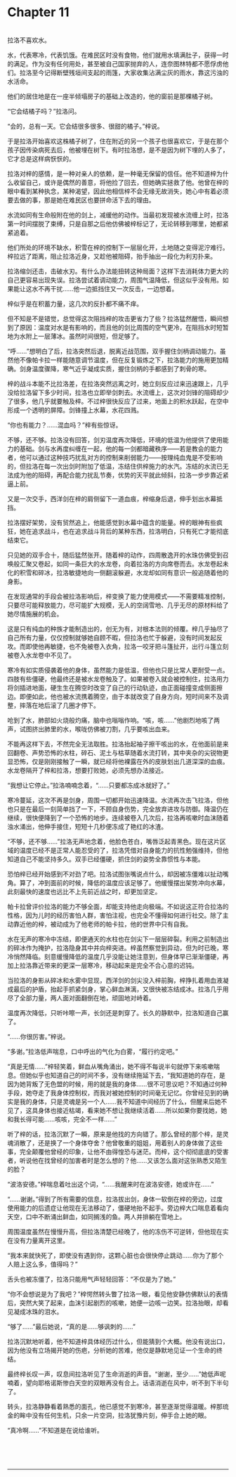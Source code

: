 # Chapter 11

<br>
拉洛不喜欢水。

水，代表寒冷，代表饥饿。在难民区时没有食物，他们就用水填满肚子，获得一时的满足。作为没有任何用处，甚至被自己国家抛弃的人，连奈图林特都不愿俘虏他们。拉洛至今记得断壁残垣间支起的雨篷，大家收集沾满尘灰的雨水，靠这污浊的水活命。

他们的居住地是在一座半倾塌房子的基础上改造的，他的窗前是那棵橘子树。

“它会结橘子吗？”拉洛问。

“会的，总有一天。它会结很多很多、很甜的橘子。”梓说。

于是拉洛开始喜欢这株橘子树了，住在附近的另一个孩子也很喜欢它，于是在那个孩子因传染病死去后，他被埋在树下。有时拉洛想，是不是因为树下埋的人多了，它才总是这样病恹恹的。

拉洛对梓的感情，是一种对亲人的依赖，是一种毫无保留的信任。他不知道梓为什么收留自己，或许是偶然的善意，将他捡了回去，但她确实拯救了他。他曾在梓的眼中看到某种执念，某种渴望，因此他相信梓不会无缘无故消失，她心中有着必须要去做的事，那是她在难民区也要拼命活下去的理由。

水流如同有生命般附在他的剑上，减缓他的动作。当最初发现被水流缠上时，拉洛第一时间摆脱了束缚，只是自那之后他仿佛被梓标记了，无论转移到哪里，她都紧紧追着。

他们所处的环境不缺水，积雪在梓的控制下一层层化开，土地随之变得泥泞难行。梓拉远了距离，阻止拉洛近身，又趁他被阻碍，抬手抽出一段化为利刃扑来。

拉洛缩剑还击，击破水刃。有什么办法能扭转这种局面？这样下去消耗体力更大的自己更容易出现失误。拉洛尝试着调动能力，周围气温降低，但这似乎没有用。如果能让这水不再干扰……他一边抵挡住又一次反击，一边想着。

梓似乎是在积蓄力量，这几次的反扑都不痛不痒。

但不知是不是错觉，总觉得这次阻挡梓的攻击更省力了些？拉洛猛然醒悟，瞬间想到了原因：温度对水是有影响的，而且他的剑比周围的空气更冷，在阻挡水时短暂地为水附上一层薄冰。虽然时间很短，但足够了。

“呼……”想明白了后，拉洛突然后退，脱离近战范围，双手握住剑柄调动能力。虽然他不像帕卡拉一样能随意调节温度，但在反复锻炼之下，拉洛能力的施用更加精确。剑身温度骤降，寒气近乎凝成实质，握住剑柄的手都感到了刺骨的寒。

梓的战斗本能不比拉洛差，在拉洛突然远离之时，她立刻反应过来迅速跟上，几乎没给拉洛留下多少时间，拉洛也立即举剑刺去。水流缠上，这次对剑锋的阻碍却少了很多，他几乎就要触及梓。不过梓很快反应了过来，地面上的积水跃起，在空中形成一个透明的屏障。剑锋撞上水幕，水花四溅。

“你也有能力？……混血吗？”梓有些惊讶。

不够，还不够。拉洛没有回答，剑刃温度再次降低，环境的低温为他提供了使用能力的基础。剑与水再度纠缠在一起，他的每一剑都暗藏秩序——若是教会的能力者，他可以通过这种技巧扰乱对方的控制来削弱能力——按理纯血鬼是不受影响的，但拉洛在每一次出剑时附加了低温，冻结住供梓施力的水汽。冻结的水流已无法成为他的阻碍，再配合能力扰乱节奏，优势的天平就此倾斜，拉洛一步步靠近紧逼上前。

又是一次交手，西洋剑在梓的肩侧留下一道血痕，梓缩身后退，伸手划出水幕抵挡。

拉洛摆好架势，没有贸然追上，他能感觉到水幕中蕴含的能量。梓的眼神有些疯狂，她在追求战斗，也在追求战斗背后的某种东西，拉洛明白，只有死亡才能彻底结束它。

只见她的双手合十，随后猛然张开。随着梓的动作，四周散逸开的水珠仿佛受到召唤般汇聚又卷起，如同一条巨大的水龙卷，向着拉洛的方向席卷而去。水龙卷起未化的积雪和碎冰，拉洛敏捷地向一侧翻滚躲避，水龙却如同有意识一般追随着他的身影。

在发现通常的手段会被拉洛影响后，梓变换了能力使用模式——不需要精准控制，只要尽可能释放能力，尽可能扩大规模，无人的空阔雪地、几乎无尽的原材料给了她尽情施展的机会。

这是只有纯血的种族才能制造出的，创无为有，对根本法则的倾覆。梓几乎抽尽了自己所有力量，仅仅控制就够她自顾不暇，但拉洛也忙于躲避，没有时间发起反攻。而即使他再敏捷，也不免被卷入衣角，拉洛一咬牙把斗篷扯开，出行斗篷立刻被卷入水龙卷中不见了。

寒冷有如实质侵袭着他的身体，虽然能力是低温，但他也只是比常人更耐受一点。四肢有些僵硬，他最终还是被水龙卷触及了。如果被卷入就会被控制住，拉洛用力将剑插进地面，硬生生在腾空时改变了自己的行动轨迹，由正面碰撞变成侧面擦边。即便如此，他也被水流携着腾空，由于本就改变了自身方向，短时间来不及调整，摔落在地后滚了几圈才停下。

呛到了水，肺部如火烧般灼痛，脑中也嗡嗡作响。“咳，咳……”他剧烈地咳了两声，试图挤出肺里的水，喉咙仿佛被刀割，几乎要咳出血来。

不能再这样下去，不然完全无法取胜。拉洛抬起袖子擦干咳出的水，在他面前是来回翻卷、声势恐怖的水柱，碎石、泥土与枯草随着水流打转，其中夹杂的尖锐物更显恐怖，仅是刚刚接触了一瞬，就已经将他裸露在外的皮肤划出几道深深的血痕。水龙卷隔开了梓和拉洛，想要打败她，必须先想办法接近。

“我想让它停止。”拉洛喃喃念着，“……只要都冻成冰就好了。”

寒冷蔓延，这次不再是剑身，周围一切都开始迅速降温。水流再次击飞拉洛，但他也只是在最后一刻简单挡了一下，不顾自身伤势，完全放弃进攻与防御。降温仍在继续，很快便降到了一个恐怖的地步。连续被卷入几次后，拉洛再咳嗽时血沫随着浊水涌出，他伸手接住，短短十几秒便冻成了艳红的冰渣。

“不够，还不够……”拉洛无声地念着，他脸色苍白，嘴唇泛起青黑色。现在这片区域的温度已经不是正常人能忍受的了，拉洛凭借对自身能力的抗性勉强维持，但他知道自己不能坚持多久。双手已经僵硬，抓住剑的姿势全靠惯性与本能。

恐怕梓已经开始感到不对劲了吧。拉洛试图张嘴说点什么，却因被冻僵难以扯动嘴角。算了，冲到面前的时候，降低的温度应该足够了。他缓慢摆出架势冲向水幕，此刻最快的速度也远比不上先前近战之时，却更加坚定。

帕卡拉曾评价拉洛的能力不够全面，却能支持他走向极端。不如说这正符合拉洛的性格，因为儿时的经历害怕人群，害怕注视，也完全不懂得如何进行社交。除了主动靠近他的梓，被动成为了他老师的帕卡拉，他的世界中只有自我。

水在无声的寒冷中冻结，即便通天的水柱也在剑尖下一层层碎裂。利用之前制造出的碎冰作为掩护，拉洛隐身其中并向梓突进。梓虽然察觉到异动，但为时已晚，寒冷悄然降临。刻意缓慢降低的温度几乎没能让她注意到，但身体早已渐渐僵硬，再加上拉洛靠近带来的更深一层寒冷，移动起来是完全不合心意的迟钝。

当拉洛的身影从碎冰和水雾中显现，西洋剑的剑尖没入梓前胸，梓挣扎着用血液凝成最后的护盾，抬起手抓紧剑身，掌心鲜血淋漓，又很快被冻结成冰。拉洛几乎用尽了全部力量，两人面对面翻倒在地，顽固地对峙着。

温度再次降低，只听咔嚓一声，长剑还是刺穿了。长久的静默中，拉洛知道自己赢了。

“……你很厉害。”梓说。

“多谢。”拉洛低声喘息，口中呼出的气化为白雾，“履行约定吧。”

“真是无情……”梓轻笑着，鲜血从嘴角涌出，她不得不每说半句就停下来咳嗽喘息。但她似乎也知道自己的时间不多，没有继续拖延下去，“我知道她的存在，是因为她背叛了无色盟的时候，用的就是我的身体……很不可思议吧？不知通过何种手段，她夺走了我身体控制权，而我对被她控制的时间毫无记忆。你曾经见到的确实是我的身体，只是灵魂是另一个人……我不知道中间经历了什么，但醒来后她不见了，这具身体也接近枯竭，看来她不想让我继续活着……所以如果你要找她，她和我长得可能……咳咳，完全不一样……”

听了梓的话，拉洛沉默了一瞬，原来是他找的方向错了。那么曾经的那个梓，是灵魂消散了，还是换了一个身体夺舍？他曾敬重的姐姐，用着别人的身体做了这些事，完全颠覆他曾经的印象，让他不由得惶恐与迷茫。而梓，这个彻彻底底的受害者，听说他在找曾经的加害者时是怎么想的？他……又该怎么面对这张熟悉又陌生的脸？

“波洛安德。”梓喘息着吐出这个词，“……我醒来时在波洛安德，她或许在……”

“……谢谢。”得到了所有需要的信息，拉洛拔出剑，身体一软倒在梓的旁边，过度使用能力的后遗症让他现在无法移动了，僵硬地抬不起手。旁边梓大口喘息着看向天空，口中不断涌出鲜血，如同搁浅的鱼。两人并排躺在雪地上。

周围温度虽然在慢慢升高，但拉洛清楚已经晚了，他的冻伤不可逆转，但他现在实在没有力量离开这里。

“我本来就快死了，即使没有遇到你，这颗心脏也会很快停止跳动……你为了那个人赔上这么多，值得吗？”

舌头也被冻僵了，拉洛只能用气声轻轻回答：“不仅是为了她。”

“你不会想说是为了我吧？”梓愕然转头瞥了拉洛一眼，看见他安静仿佛默认的表情后，突然大笑了起来，血沫引起剧烈的咳嗽，她便一边咳一边笑。拉洛抬眼，却看见凝成冰珠的泪水。

“够了……”最后她说，“真的是……够讽刺的……”

拉洛沉默地听着，他不知道梓具体经历过什么，但能猜到个大概。他没有说出口，因为他没有立场揭开她的伤疤，分析她的苦难，他仅是静默地见证一个生命的终结。

最终梓长叹一声，叹息间拉洛听见了生命消逝的声音。“谢谢，至少……”她低声呢喃着，望向耶格诺斯惨白天空的双眼再没有合上。话语消逝在风中，听不到下半句了。

转头，拉洛静静看着熟悉的面孔，他已感觉不到寒冷，甚至逐渐觉得温暖。梓那琉金的眸中没有任何生机，只余一片空洞，拉洛犹豫片刻，伸手合上她的眼。

“真冷啊……”不知道是在说给谁听。

<br>
<br>
<br>

---
